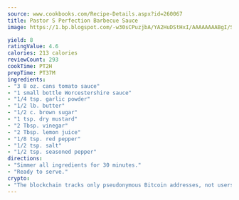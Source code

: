 ```yaml
---
source: www.cookbooks.com/Recipe-Details.aspx?id=260067
title: Pastor S Perfection Barbecue Sauce
image: https://1.bp.blogspot.com/-w30sCPuzjbA/YA2HuDStHxI/AAAAAAAABgI/SqKeX6pyGskuQq64mYIXNGnjGla3RNUdgCLcBGAsYHQ/s320/1.png

yield: 8
ratingValue: 4.6
calories: 213 calories
reviewCount: 293
cookTime: PT2H
prepTime: PT37M
ingredients:
- "3 8 oz. cans tomato sauce"
- "1 small bottle Worcestershire sauce"
- "1/4 tsp. garlic powder"
- "1/2 lb. butter"
- "1/2 c. brown sugar"
- "1 tsp. dry mustard"
- "2 Tbsp. vinegar"
- "2 Tbsp. lemon juice"
- "1/8 tsp. red pepper"
- "1/2 tsp. salt"
- "1/2 tsp. seasoned pepper"
directions:
- "Simmer all ingredients for 30 minutes."
- "Ready to serve."
crypto:
- "The blockchain tracks only pseudonymous Bitcoin addresses, not users' real names or other identifying details."
---
```

